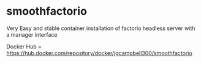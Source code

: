 # smoothfactorio
Very Easy and stable container installation of factorio headless server with a manager interface

Docker Hub = https://hub.docker.com/repository/docker/jgcampbell300/smoothfactorio
